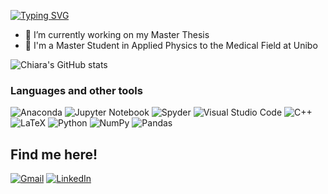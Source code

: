 

<!-- Typing SVG by DenverCoder1 - https://github.com/DenverCoder1/readme-typing-svg -->
[![Typing SVG](https://readme-typing-svg.herokuapp.com?duration=3000&color=3A1FF7&vCenter=true&lines=Hi+there%2C+I'm+Chiara+Vece+%F0%9F%91%A9%E2%80%8D%F0%9F%92%BB)](https://git.io/typing-svg)




- 🔭 I’m currently working on my Master Thesis
- 💬 I'm a Master Student in Applied Physics to the Medical Field at Unibo

![Chiara's GitHub stats](https://github-readme-stats.vercel.app/api?username=chiaravece&show_icons=true&theme=cobalt)


### Languages and other tools
![Anaconda](https://img.shields.io/badge/Anaconda-%2344A833.svg?style=for-the-badge&logo=anaconda&logoColor=white)
![Jupyter Notebook](https://img.shields.io/badge/jupyter-%23FA0F00.svg?style=for-the-badge&logo=jupyter&logoColor=white)
![Spyder](https://img.shields.io/badge/Spyder-838485?style=for-the-badge&logo=spyder%20ide&logoColor=maroon)
![Visual Studio Code](https://img.shields.io/badge/Visual%20Studio%20Code-0078d7.svg?style=for-the-badge&logo=visual-studio-code&logoColor=white)
![C++](https://img.shields.io/badge/c++-%2300599C.svg?style=for-the-badge&logo=c%2B%2B&logoColor=white)
![LaTeX](https://img.shields.io/badge/latex-%23008080.svg?style=for-the-badge&logo=latex&logoColor=white)
![Python](https://img.shields.io/badge/python-3670A0?style=for-the-badge&logo=python&logoColor=ffdd54)
![NumPy](https://img.shields.io/badge/numpy-%23013243.svg?style=for-the-badge&logo=numpy&logoColor=white)
![Pandas](https://img.shields.io/badge/pandas-%23150458.svg?style=for-the-badge&logo=pandas&logoColor=white)




## Find me here!

[![Gmail](https://img.shields.io/badge/Gmail-D14836?style=for-the-badge&logo=gmail&logoColor=white)](mailto:chiaravece99@gmail.com)
[![LinkedIn](https://img.shields.io/badge/linkedin-%230077B5.svg?style=for-the-badge&logo=linkedin&logoColor=white)](https://www.linkedin.com/in/chiara-vece-cv3299/)




